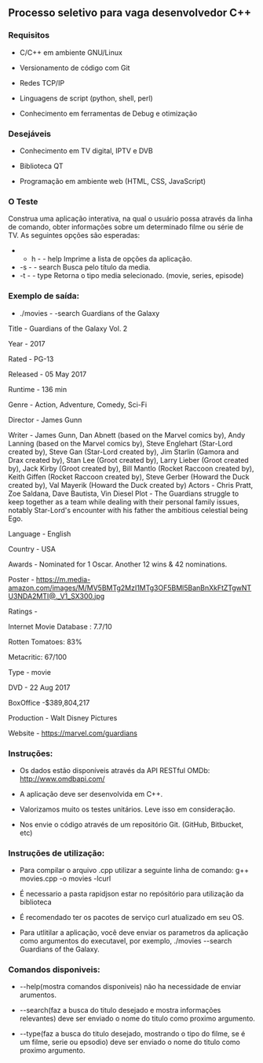 ## Processo seletivo para vaga desenvolvedor C++

### Requisitos

* C/C++ em ambiente GNU/Linux

* Versionamento de código com Git

* Redes TCP/IP

* Linguagens de script (python, shell, perl)

* Conhecimento em ferramentas de Debug e otimização

### Desejáveis

* Conhecimento em TV digital, IPTV e DVB

* Biblioteca QT

* Programação em ambiente web (HTML, CSS, JavaScript)

### O Teste

Construa uma aplicação interativa, na qual o usuário possa através da linha de comando, obter
informações sobre um determinado filme ou série de TV.
As seguintes opções são esperadas:
* - h - - help
 Imprime a lista de opções da aplicação.
* -s - - search
 Busca pelo título da media.
* -t - - type
 Retorna o tipo media selecionado. (movie, series, episode)
 
### Exemplo de saída:

* ./movies - -search Guardians of the Galaxy

Title - Guardians of the Galaxy Vol. 2

Year - 2017

Rated - PG-13

Released - 05 May 2017

Runtime - 136 min

Genre - Action, Adventure, Comedy, Sci-Fi

Director - James Gunn

Writer - James Gunn, Dan Abnett (based on the Marvel comics by), Andy Lanning (based on the Marvel comics by), Steve
Englehart (Star-Lord created by), Steve Gan (Star-Lord created by), Jim Starlin (Gamora and Drax created by), Stan Lee (Groot
created by), Larry Lieber (Groot created by), Jack Kirby (Groot created by), Bill Mantlo (Rocket Raccoon created by), Keith Giffen
(Rocket Raccoon created by), Steve Gerber (Howard the Duck created by), Val Mayerik (Howard the Duck created by)
Actors - Chris Pratt, Zoe Saldana, Dave Bautista, Vin Diesel
Plot - The Guardians struggle to keep together as a team while dealing with their personal family issues, notably Star-Lord's
encounter with his father the ambitious celestial being Ego.

Language - English

Country - USA

Awards - Nominated for 1 Oscar. Another 12 wins & 42 nominations.

Poster - https://m.media-amazon.com/images/M/MV5BMTg2MzI1MTg3OF5BMl5BanBnXkFtZTgwNTU3NDA2MTI@._V1_SX300.jpg

Ratings -

Internet Movie Database : 7.7/10

Rotten Tomatoes: 83%

Metacritic: 67/100

Type - movie

DVD - 22 Aug 2017

BoxOffice -$389,804,217

Production - Walt Disney Pictures

Website - https://marvel.com/guardians

### Instruções:

* Os dados estão disponíveis através da API RESTful OMDb: http://www.omdbapi.com/

* A aplicação deve ser desenvolvida em C++.

* Valorizamos muito os testes unitários. Leve isso em consideração.

* Nos envie o código através de um repositório Git. (GitHub, Bitbucket, etc)

### Instruções de utilização:

* Para compilar o arquivo .cpp utilizar a seguinte linha de comando: g++ movies.cpp -o movies -lcurl

* É necessario a pasta rapidjson estar no repósitório para utilização da biblioteca

* É recomendado ter os pacotes de serviço curl atualizado em seu OS.

* Para utlitilar a aplicação, você deve enviar os parametros da aplicação como argumentos do executavel, por exemplo, ./movies --search Guardians of the Galaxy.

### Comandos disponiveis: 

* --help(mostra comandos disponiveis) não ha necessidade de enviar arumentos.

* --search(faz a busca do titulo desejado e mostra informações relevantes) deve ser enviado o nome do titulo como proximo argumento.

* --type(faz a busca do titulo desejado, mostrando o tipo do filme, se é um filme, serie ou epsodio) deve ser enviado o nome do titulo como proximo argumento.